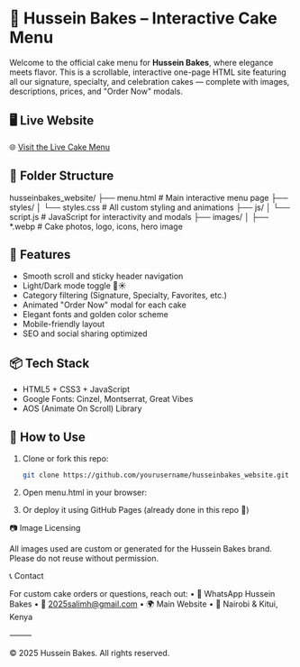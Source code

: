 # 🎂 Hussein Bakes – Interactive Cake Menu

Welcome to the official cake menu for **Hussein Bakes**, where elegance meets flavor. This is a scrollable, interactive one-page HTML site featuring all our signature, specialty, and celebration cakes — complete with images, descriptions, prices, and "Order Now" modals.

## 🖥️ Live Website

🌐 [Visit the Live Cake Menu](https://yourusername.github.io/husseinbakes_website/menu.html)

## 📁 Folder Structure
husseinbakes_website/
├── menu.html              # Main interactive menu page
├── styles/
│   └── styles.css         # All custom styling and animations
├── js/
│   └── script.js          # JavaScript for interactivity and modals
├── images/
│   ├── *.webp             # Cake photos, logo, icons, hero image

## 🍰 Features

- Smooth scroll and sticky header navigation
- Light/Dark mode toggle 🌙☀️
- Category filtering (Signature, Specialty, Favorites, etc.)
- Animated "Order Now" modal for each cake
- Elegant fonts and golden color scheme
- Mobile-friendly layout
- SEO and social sharing optimized

## 📦 Tech Stack

- HTML5 + CSS3 + JavaScript
- Google Fonts: Cinzel, Montserrat, Great Vibes
- AOS (Animate On Scroll) Library

## 🚀 How to Use

1. Clone or fork this repo:
   ```bash
   git clone https://github.com/yourusername/husseinbakes_website.git
 2. Open menu.html in your browser:

3.	Or deploy it using GitHub Pages (already done in this repo 🎉)

📷 Image Licensing

All images used are custom or generated for the Hussein Bakes brand. Please do not reuse without permission.

📞 Contact

For custom cake orders or questions, reach out:
	•	📱 WhatsApp Hussein Bakes
	•	📧 2025salimh@gmail.com
	•	🌍 Main Website
	•	📍 Nairobi & Kitui, Kenya

⸻

© 2025 Hussein Bakes. All rights reserved.

